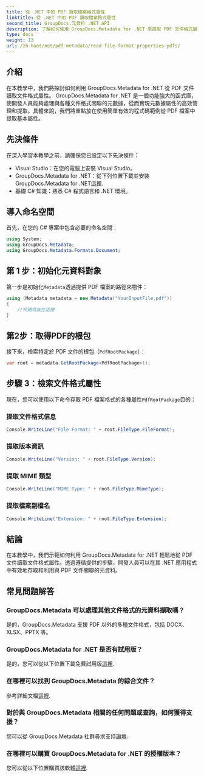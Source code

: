 ```yaml
---
title: 從 .NET 中的 PDF 讀取檔案格式屬性
linktitle: 從 .NET 中的 PDF 讀取檔案格式屬性
second_title: GroupDocs.元資料 .NET API
description: 了解如何使用 GroupDocs.Metadata for .NET 來提取 PDF 文件格式屬性。使用簡單的 C# 深入研究元資料管理。
type: docs
weight: 13
url: /zh-hant/net/pdf-metadata/read-file-format-properties-pdfs/
---
```

## 介紹
在本教學中，我們將探討如何利用 GroupDocs.Metadata for .NET 從 PDF 文件讀取文件格式屬性。 GroupDocs.Metadata for .NET 是一個功能強大的函式庫，使開發人員能夠處理與各種文件格式關聯的元數據，從而實現元數據屬性的高效管理和提取。具體來說，我們將重點放在使用簡單有效的程式碼範例從 PDF 檔案中提取基本屬性。
## 先決條件
在深入學習本教學之前，請確保您已設定以下先決條件：
- Visual Studio：在您的電腦上安裝 Visual Studio。
-  GroupDocs.Metadata for .NET：從下列位置下載並安裝 GroupDocs.Metadata for .NET[這裡](https://releases.groupdocs.com/metadata/net/).
- 基礎 C# 知識：熟悉 C# 程式語言和 .NET 環境。

## 導入命名空間
首先，在您的 C# 專案中包含必要的命名空間：
```csharp
using System;
using GroupDocs.Metadata;
using GroupDocs.Metadata.Formats.Document;
```
## 第 1 步：初始化元資料對象
第一步是初始化`Metadata`透過提供 PDF 檔案的路徑來物件：
```csharp
using (Metadata metadata = new Metadata("YourInputFile.pdf"))
{
    //代碼將放在這裡
}
```
## 第2步：取得PDF的根包
接下來，檢索特定於 PDF 文件的根包（`PdfRootPackage`）：
```csharp
var root = metadata.GetRootPackage<PdfRootPackage>();
```
## 步驟 3：檢索文件格式屬性
現在，您可以使用以下命令存取 PDF 檔案格式的各種屬性`PdfRootPackage`目的：
### 提取文件格式信息
```csharp
Console.WriteLine("File Format: " + root.FileType.FileFormat);
```
### 提取版本資訊
```csharp
Console.WriteLine("Version: " + root.FileType.Version);
```
### 提取 MIME 類型
```csharp
Console.WriteLine("MIME Type: " + root.FileType.MimeType);
```
### 提取檔案副檔名
```csharp
Console.WriteLine("Extension: " + root.FileType.Extension);
```

## 結論
在本教學中，我們示範如何利用 GroupDocs.Metadata for .NET 輕鬆地從 PDF 文件讀取文件格式屬性。透過遵循提供的步驟，開發人員可以在其 .NET 應用程式中有效地存取和利用與 PDF 文件關聯的元資料。

## 常見問題解答
### GroupDocs.Metadata 可以處理其他文件格式的元資料擷取嗎？
是的，GroupDocs.Metadata 支援 PDF 以外的多種文件格式，包括 DOCX、XLSX、PPTX 等。
### GroupDocs.Metadata for .NET 是否有試用版？
是的，您可以從以下位置下載免費試用版[這裡](https://releases.groupdocs.com/).
### 在哪裡可以找到 GroupDocs.Metadata 的綜合文件？
參考詳細文檔[這裡](https://reference.groupdocs.com/metadata/net/).
### 對於與 GroupDocs.Metadata 相關的任何問題或查詢，如何獲得支援？
您可以從 GroupDocs.Metadata 社群尋求支持[論壇](https://forum.groupdocs.com/c/metadata/14).
### 在哪裡可以購買 GroupDocs.Metadata for .NET 的授權版本？
您可以從以下位置購買該軟體[這裡](https://purchase.groupdocs.com/buy).